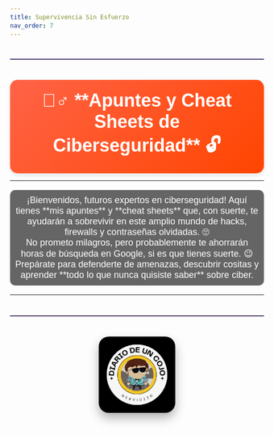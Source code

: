 ```yaml
---
title: Supervivencia Sin Esfuerzo
nav_order: 7
---
```


<hr style="border: none; border-top: 1px solid #7e57c2; margin: 40px 0; width: 100%;">

<div style="background: linear-gradient(135deg, #FF6347, #FF4500); padding:20px; border-radius:15px; text-align:center; color:#fff; font-family: 'Arial', sans-serif; box-shadow: 0 4px 8px rgba(0, 0, 0, 0.1);">
    <h1 style="font-size: 36px; margin: 0;">🕵️‍♂️ **Apuntes y Cheat Sheets de Ciberseguridad** 🔓</h1>
</div>

---

<p style="font-family: 'Arial', sans-serif; font-size: 18px; text-align:center; color:#fff; padding: 10px; background-color: rgba(0, 0, 0, 0.6); border-radius: 10px;">
    ¡Bienvenidos, futuros expertos en ciberseguridad! Aquí tienes **mis apuntes** y **cheat sheets** que, con suerte, te ayudarán a sobrevivir en este amplio mundo de hacks, firewalls y contraseñas olvidadas. 🙄<br>
    No prometo milagros, pero probablemente te ahorrarán horas de búsqueda en Google, si es que tienes suerte. 😉<br>
    Prepárate para defenderte de amenazas, descubrir cositas y aprender **todo lo que nunca quisiste saber** sobre ciber.
</p>

---

<hr style="border: none; border-top: 1px solid #7e57c2; margin: 40px 0; width: 100%;">

<div style="text-align: center; margin: 40px 0;">
  <img src="/assets/images/cojo.png" alt="Firma" style="max-width: 30%; height: auto; border-radius: 20px; box-shadow: 0 10px 20px rgba(0, 0, 0, 0.3);">
</div>
